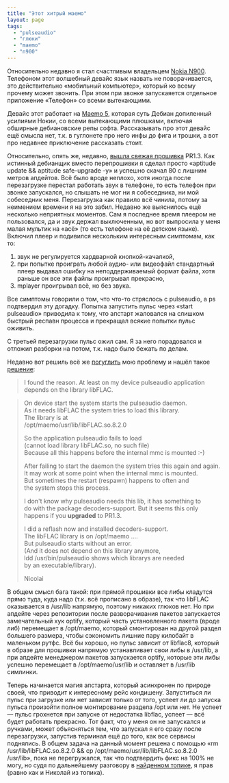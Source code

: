 ```yaml
---
title: "Этот хитрый маемо"
layout: page 
tags:
  - "pulseaudio"
  - "глюки"
  - "maemo"
  - "n900"
---
```

Относительно недавно я стал счастливым владельцем [Nokia N900](http://maemo.nokia.com/n900/). Телефоном этот волшебный девайс язык назвать не поворачивается, это действительно «мобильный компьютер», который ко всему прочему может звонить. При этом при звонке запускаяется отдельное приложение «Телефон» со всеми вытекающими.

  
Девайс этот работает на [Maemo 5](http://maemo.nokia.com/), которая суть Дебиан допиленный усилиями Нокии, со всеми вытекающими плюшками, включая обширные дебиановские репы софта. Рассказывать про этот девайс ещё смысла нет, т.к. в гуглонете про него инфы до фига и трошки, а вот про недавнее приключение рассказать стоит.

Относительно, опять же, недавно, [вышла свежая прошивка](http://welinux.ru/post/4380/) PR1.3. Как истинный дебианщик вместо перепрошивки я сделал просто «aptitude update && aptitude safe-upgrade -y» и успешно скачал 80 с лишним метров апдейтов. Всё было вроде неплохо, хотя иногда после перезагрузке перестал работать звук в телефоне, то есть телефон при звонке запускался, но слышать не мог ни я собеседника, ни мой собеседник меня. Перезагрузка как правило всё чинила, потому за неимением времени я на это забил. Недавно же выяснилось ещё несколько неприятных моментов. Сам я последнее время плеером не пользовался, да и звук держал выключенным, но вот выпросила у меня малая мультик на «асё» (то есть телефоне на её детском языке). Включил плеер и подивился нескольким интересным симптомам, как то:

  1. звук не регулируется хардварной кнопкой-качалкой,
  2. при попытке проиграть любой аудио- или видеофайл стандартный плеер выдавал ошибку на неподдерживаемый формат файла, хотя раньше он все эти файлы проигрывал прекрасно,
  3. mplayer проигрывал всё, но без звука.

Все симптомы говорили о том, что что-то стряслось с pulseaudio, а ps подтвердил эту догадку. Попытка запустить пульс через «start pulseaudio» приводила к тому, что апстарт жаловался на слишком быстрый респавн процесса и прекращал всякие попытки пульс оживить.

С третьей перезагрузки пульс ожил сам. Я за него порадовался и отложил разборки на потом, т.к. надо было бежать по делам.

Недавно вот решиль всё же [погуглить](http://www.google.com/search?q=maemo+pulseaudio+fails+to+start) мою проблему и нашёл такое [решение](http://talk.maemo.org/showpost.php?p=873186&postcount=24):

> I found the reason. At least on my device pulseaudio application depends on the library libFLAC.  
  
> On device start the system starts the pulseaudio daemon.  
As it needs libFLAC the system tries to load this library.  
The library is at  
/opt/maemo/usr/lib/libFLAC.so.8.2.0  
>  
> So the application pulseaudio fails to load  
(cannot load library libFLAC.so, no such file)  
Because all this happens before the internal mmc is mounted :-)  
>  
> After failing to start the daemon the system tries this again and again.  
It may work at some point when the internal mmc is mounted.  
But sometimes the restart (respawn) happens to often and  
the system stops this process.  
> 
> I don't know why pulseaudio needs this lib, it has something to  
do with the package decoders-support. But it seems this only  
happens if you **upgraded** to PR1.3.   
> 
> I did a reflash now and installed decoders-support.  
The libFLAC library is on /opt/maemo ....  
But pulseaudio starts without an error.   
(And it does not depend on this library anymore,   
ldd /usr/bin/pulseaudio shows which librarys are needed  
by an executable/library).
> 
> Nicolai

В общем смысл бага такой: при прямой прошивки все либы кладутся прямо туда, куда надо (т.к. всё прописано в образе), так что libFLAC оказывается в /usr/lib напрямую, поэтому никаких глюков нет. Но при апдейте через репозитории после разворачивания пакетов запускается замечательный хук optify, который часть установленного пакета (вроде либ) перемещает в /opt/maemo, который смонтирован на другой раздел большего размера, чтобы сэкономить лишние пару килобайт в маленьком рутфс. Всё бы хорошо, но пульс зависит от libflac8, который в образе для прошивки напрямую устанавливает свои либы в /usr/lib, а при апдейте менеджером пакетов запускается optify, которые эти либы успешно перемещает в /opt/maemo/usr/lib и оставляет в /usr/lib симлинки.

Теперь начинается магия апстарта, который асинхронен по природе своей, что приводит к интересному рейс кондишену. Запуститься ли пульс при загрузке или нет зависит только от того, успеет ли до запуска пульса произойти полное монтирование раздела /opt или нет. Не успеет — пульс грохнется при запуске от недостатка libflac, успеет — всё будет работать прекрасно. Тот факт, что у меня он не запускался и ручками, может объясняться тем, что запускал я его сразу после перезагрузки, запустив терминал ещё до того, как все сервисы поднялись. В общем задача на данный момент решена с помощью «rm /usr/lib/libFLAC.so.8.2.0 && cp /opt/maemo/usr/lib/libFLAC.so.8.2.0 /usr/lib», пока не перегружался, так что подтвердить фикс на 100% не могу, но судя по дальнейшему разговору в [найденном топике](http://talk.maemo.org/showthread.php?t=65497), я прав (равно как и Николай из топика).
